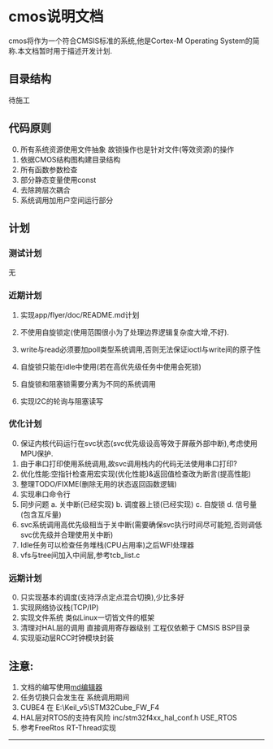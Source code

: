 # cmos说明文档
cmos将作为一个符合CMSIS标准的系统,他是Cortex-M Operating System的简称.本文档暂时用于描述开发计划.

## 目录结构
待施工

## 代码原则
0. 所有系统资源使用文件抽象 故锁操作也是针对文件(等效资源)的操作
1. 依据CMOS结构图构建目录结构
2. 所有函数参数检查
3. 部分静态变量使用const
4. 去除跨层次耦合
5. 系统调用加用户空间运行部分

## 计划
### 测试计划
无

### 近期计划
1. 实现app/flyer/doc/README.md计划

2. 不使用自旋锁定(使用范围很小为了处理边界逻辑复杂度大增,不好).
3. write与read必须要加poll类型系统调用,否则无法保证ioctl与write间的原子性
4. 自旋锁只能在idle中使用(若在高优先级任务中使用会死锁)
5. 自旋锁和阻塞锁需要分离为不同的系统调用
6. 实现I2C的轮询与阻塞读写

### 优化计划
0. 保证内核代码运行在svc状态(svc优先级设高等效于屏蔽外部中断),考虑使用MPU保护.
1. 由于串口打印使用系统调用,故svc调用栈内的代码无法使用串口打印?
2. 优化性能:空指针检查用宏实现(优化性能)&返回值检查改为断言(提高性能)
3. 整理TODO/FIXME(删除无用的状态返回函数逻辑)
4. 实现串口命令行
5. 同步问题
   a. 关中断(已经实现)
   b. 调度器上锁(已经实现)
   c. 自旋锁
   d. 信号量(包含互斥量)
6. svc系统调用高优先级相当于关中断(需要确保svc执行时间尽可能短,否则调低svc优先级并合理使用关中断)
7. Idle任务可以检查任务堆栈\(CPU占用率\)之后WFI处理器
8. vfs与tree间加入中间层,参考tcb\_list.c

### 远期计划
0. 只实现基本的调度(支持浮点定点混合切换),少比多好
1. 实现网络协议栈(TCP/IP)
2. 实现文件系统 类似Linux一切皆文件的框架
3. 清理对HAL层的调用 直接调用寄存器级别 工程仅依赖于 CMSIS BSP目录
4. 实现驱动层RCC时钟模块封装

## 注意:
1. 文档的编写使用[md编辑器][1]
2. 任务切换只会发生在 系统调用期间
3. CUBE4 在 E:\Keil\_v5\STM32Cube\_FW\_F4
4. HAL层对RTOS的支持有风险 inc/stm32f4xx\_hal\_conf.h USE\_RTOS
5. 参考FreeRtos RT-Thread实现

---------

[1]: http://write.blog.csdn.net/mdeditor

